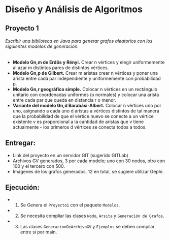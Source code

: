 # Diseño y Análisis de Algoritmos
## Proyecto 1
###### Escribir una biblioteca en Java para generar grafos aleatorios con los siguientes modelos de generación:
* **Modelo Gn,m de Erdös y Rényi.** Crear n vértices y elegir uniformemente al azar m distintos pares de distintos vértices.
* **Modelo Gn,p de Gilbert.** Crear m aristas crear n vértices y poner una arista entre cada par independiente y uniformemente con probabilidad p.
* **Modelo Gn,r geográfico simple.** Colocar n vértices en un rectángulo unitario con coordenadas uniformes (o normales) y colocar una arista entre cada par que queda en distancia r o menor.
* **Variante del modelo Gn,d Barabási-Albert.** Colocar n vértices uno por uno, asignando a cada uno d aristas a vértices distintos de tal manera que la probabilidad de que el vértice nuevo se conecte a un vértice existente v es proporcional a la cantidad de aristas que v tiene actualmente - los primeros d vértices se conecta todos a todos.

## Entregar:
* Link del proyecto en un servidor GIT (sugerido GITLab)
* Archivos GV generados, 3 por cada modelo; uno con 30 nodos, otro con 100 y el tercero con 500.
* Imágenes de los grafos generados. 12 en total, se sugiere utilizar Gephi.

## Ejecución:
* 1. Se Genera el `Proyecto1` con el paquete `Modelos`.
* 2. Se necesita compliar las clases `Nodo`, `Arsita` y `Generación de Grafos`.
* 3. Las clases `GeneracionDeArchivoGV` y `Ejemplos` se deben compilar entre si por main.
